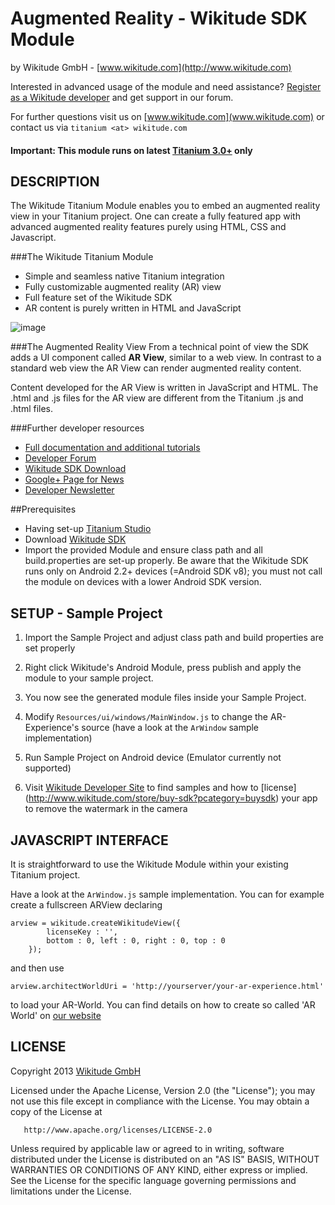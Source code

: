 # Augmented Reality - Wikitude SDK Module
by Wikitude GmbH - [www.wikitude.com](http://www.wikitude.com)

Interested in advanced usage of the module and need assistance? 
[Register as a Wikitude developer](http://developer.wikitude.com) and get support in our forum.

For further questions visit us on [www.wikitude.com](www.wikitude.com) or contact us via `titanium <at> wikitude.com`

#### Important: This module runs on latest [Titanium 3.0+](http://www.appcelerator.com/platform/titanium-platform) only


## DESCRIPTION 


The Wikitude Titanium Module enables you to embed an augmented reality view in your Titanium project. One can create a fully featured app with advanced augmented reality features purely using HTML, CSS and Javascript.

###The Wikitude Titanium Module

* Simple and seamless native Titanium integration
* Fully customizable augmented reality (AR) view
* Full feature set of the Wikitude SDK
* AR content is purely written in HTML and JavaScript

![image](http://www.wikitude.com/wp-content/uploads/2012/12/Module_Titanium.png)

###The Augmented Reality View
From a technical point of view the SDK adds a UI component called **AR View**, similar to a web view. In contrast to a standard web view the AR View can render augmented reality content.

Content developed for the AR View is written in JavaScript and HTML. The .html and .js files for the AR view are different from the Titanium .js and .html files.

###Further developer resources
* [Full documentation and additional tutorials](http://forum.wikitude.com/documentation)
* [Developer Forum](http://forum.wikitude.com/home)
* [Wikitude SDK Download](http://forum.wikitude.com/download)
* [Google+ Page for News](https://plus.google.com/u/0/103004921345651739447/posts)
* [Developer Newsletter](http://www.wikitude.com/developer/newsletter)



##Prerequisites
* Having set-up [Titanium Studio](http://www.appcelerator.com/platform/titanium-platform/)
* Download [Wikitude SDK](http://www.wikitude.com/developer/download-sdk)
* Import the provided Module and ensure class path and all build.properties are set-up properly. Be aware that the Wikitude SDK runs only on Android 2.2+ devices (=Android SDK v8); you must not call the module on devices with a lower Android SDK version.

## SETUP - Sample Project

1. Import the Sample Project and adjust class path and build properties are set properly
2. Right click Wikitude's Android Module, press publish and apply the module to your sample project.
3. You now see the generated module files inside your Sample Project.
4. Modify `Resources/ui/windows/MainWindow.js` to change the AR-Experience's source (have a look at the `ArWindow` sample implementation)
5. Run Sample Project on Android device (Emulator currently not supported)

6. Visit [Wikitude Developer Site](http://developer.wikitude.com) to find samples and how to [license] (http://www.wikitude.com/store/buy-sdk?pcategory=buysdk) your app to remove the watermark in the camera


## JAVASCRIPT INTERFACE
	
It is straightforward to use the Wikitude Module within your existing Titanium project.

Have a look at the `ArWindow.js` sample implementation. You can for example create a fullscreen ARView declaring

	arview = wikitude.createWikitudeView({
			licenseKey : '',
			bottom : 0, left : 0, right : 0, top : 0
		});
		
and then use

```arview.architectWorldUri = 'http://yourserver/your-ar-experience.html'```

to load your AR-World. You can find details on how to create so called 'AR World' on [our website](http://www.wikitude.com/developer/documentation) 


## LICENSE

   Copyright 2013 [Wikitude GmbH](http://www.wikitude.com)

   Licensed under the Apache License, Version 2.0 (the "License");
   you may not use this file except in compliance with the License.
   You may obtain a copy of the License at

       http://www.apache.org/licenses/LICENSE-2.0

   Unless required by applicable law or agreed to in writing, software
   distributed under the License is distributed on an "AS IS" BASIS,
   WITHOUT WARRANTIES OR CONDITIONS OF ANY KIND, either express or implied.
   See the License for the specific language governing permissions and
   limitations under the License.
   

